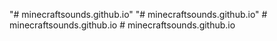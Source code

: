 "# minecraftsounds.github.io" 
"# minecraftsounds.github.io" 
#   m i n e c r a f t s o u n d s . g i t h u b . i o  
 # minecraftsounds.github.io
